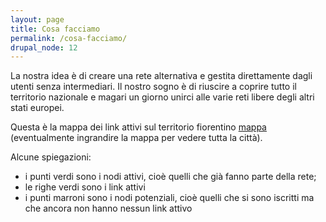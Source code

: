 ```yaml
---
layout: page
title: Cosa facciamo
permalink: /cosa-facciamo/
drupal_node: 12
---
```




La nostra idea è di creare una rete alternativa e gestita direttamente dagli utenti senza intermediari.
Il nostro sogno è di riuscire a coprire tutto il territorio nazionale e magari un giorno unirci alle varie reti libere degli altri stati europei.

Questa è la mappa dei link attivi sul territorio fiorentino [mappa](http://map.ninux.org/select/bellanzer2/) (eventualmente ingrandire la mappa per vedere tutta la città).

Alcune spiegazioni:

* i punti verdi sono i nodi attivi, cioè quelli che già fanno parte della rete;
* le righe verdi sono i link attivi
* i punti marroni sono i nodi potenziali, cioè quelli che si sono iscritti ma che ancora non hanno nessun link attivo
